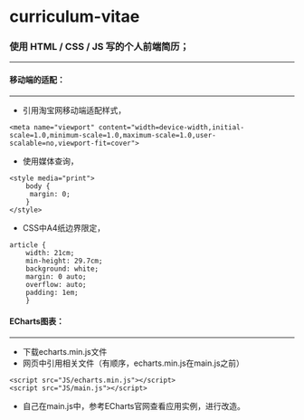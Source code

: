 # curriculum-vitae 
### 使用 HTML / CSS / JS 写的个人前端简历；
****
#### 移动端的适配：
****
- 引用淘宝网移动端适配样式，
```
<meta name="viewport" content="width=device-width,initial-scale=1.0,minimum-scale=1.0,maximum-scale=1.0,user-scalable=no,viewport-fit=cover"> 
```
- 使用媒体查询，  
```
<style media="print">  
	body {  
	 margin: 0;  
	}  		
</style>  
```
- CSS中A4纸边界限定，
```
article {  
	width: 21cm;  
	min-height: 29.7cm;  
	background: white;  
	margin: 0 auto;  
	overflow: auto;  
	padding: 1em;  
	}  
```
#### ECharts图表：  
****
- 下载echarts.min.js文件  
- 网页中引用相关文件（有顺序，echarts.min.js在main.js之前）
```
<script src="JS/echarts.min.js"></script>    
<script src="JS/main.js"></script>  
```
- 自己在main.js中，参考ECharts官网查看应用实例，进行改造。  
